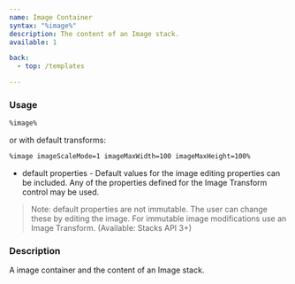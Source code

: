 ```yaml
---
name: Image Container
syntax: "%image%"
description: The content of an Image stack.
available: 1

back:
  - top: /templates

---
```




### Usage

```html
%image%
```

or with default transforms:


```html
%image imageScaleMode=1 imageMaxWidth=100 imageMaxHeight=100%
```

 - default properties - Default values for the image editing properties can be included. Any of the properties defined for the Image Transform control may be used. 

 > Note: default properties are not immutable. The user can change these by editing the image. For immutable image modifications use an Image Transform. 
(Available: Stacks API 3+)


### Description

A image container and the content of an Image stack.

